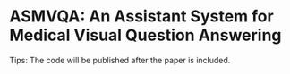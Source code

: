 # ASMVQA: An Assistant System for Medical Visual Question Answering

Tips: The code will be published after the paper is included.
